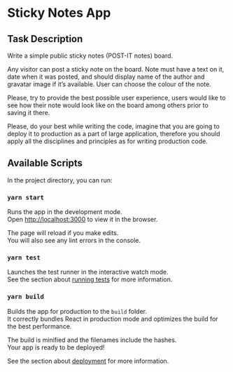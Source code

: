 # Sticky Notes App

## Task Description

Write a simple public sticky notes (POST-IT notes) board.

Any visitor can post a sticky note on the board. Note must have a text on it, date when it was posted, and should display name of the author and gravatar image if it’s available. User can choose the colour of the note.

Please, try to provide the best possible user experience, users would like to see how their note would look like on the board among others prior to saving it there.

Please, do your best while writing the code, imagine that you are going to deploy it to production as a part of large application, therefore you should apply all the disciplines and principles as for writing production code.

## Available Scripts

In the project directory, you can run:

### `yarn start`

Runs the app in the development mode.<br />
Open [http://localhost:3000](http://localhost:3000) to view it in the browser.

The page will reload if you make edits.<br />
You will also see any lint errors in the console.

### `yarn test`

Launches the test runner in the interactive watch mode.<br />
See the section about [running tests](https://facebook.github.io/create-react-app/docs/running-tests) for more information.

### `yarn build`

Builds the app for production to the `build` folder.<br />
It correctly bundles React in production mode and optimizes the build for the best performance.

The build is minified and the filenames include the hashes.<br />
Your app is ready to be deployed!

See the section about [deployment](https://facebook.github.io/create-react-app/docs/deployment) for more information.